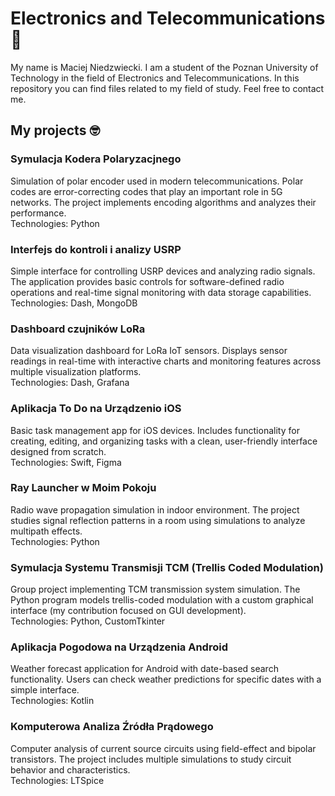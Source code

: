 # Electronics and Telecommunications 📡
My name is Maciej Niedzwiecki. I am a student of the Poznan University of Technology in the field of Electronics and Telecommunications. In this repository you can find files related to my field of study. Feel free to contact me.

## My projects 🤓
### Symulacja Kodera Polaryzacjnego
Simulation of polar encoder used in modern telecommunications. Polar codes are error-correcting codes that play an important role in 5G networks. The project implements encoding algorithms and analyzes their performance.<br>Technologies: Python

### Interfejs do kontroli i analizy USRP
Simple interface for controlling USRP devices and analyzing radio signals. The application provides basic controls for software-defined radio operations and real-time signal monitoring with data storage capabilities.<br>Technologies: Dash, MongoDB

### Dashboard czujników LoRa
Data visualization dashboard for LoRa IoT sensors. Displays sensor readings in real-time with interactive charts and monitoring features across multiple visualization platforms.<br>Technologies: Dash, Grafana

### Aplikacja To Do na Urządzenio iOS
Basic task management app for iOS devices. Includes functionality for creating, editing, and organizing tasks with a clean, user-friendly interface designed from scratch.<br>Technologies: Swift, Figma

### Ray Launcher w Moim Pokoju
Radio wave propagation simulation in indoor environment. The project studies signal reflection patterns in a room using simulations to analyze multipath effects.<br>Technologies: Python

### Symulacja Systemu Transmisji TCM (Trellis Coded Modulation)
Group project implementing TCM transmission system simulation. The Python program models trellis-coded modulation with a custom graphical interface (my contribution focused on GUI development).<br>Technologies: Python, CustomTkinter

### Aplikacja Pogodowa na Urządzenia Android
Weather forecast application for Android with date-based search functionality. Users can check weather predictions for specific dates with a simple interface.<br>Technologies: Kotlin

### Komputerowa Analiza Źródła Prądowego
Computer analysis of current source circuits using field-effect and bipolar transistors. The project includes multiple simulations to study circuit behavior and characteristics.<br>Technologies: LTSpice